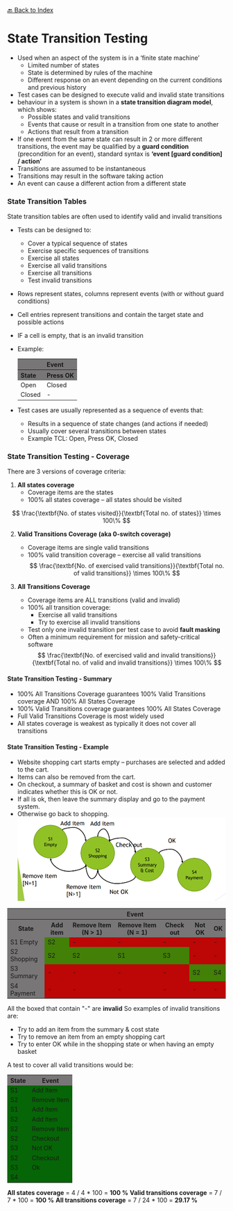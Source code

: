 [🔙 Back to Index](../index.md)

# State Transition Testing

* Used when an aspect of the system is in a ‘finite state machine’
  * Limited number of states
  * State is determined by rules of the machine
  * Different response on an event depending on the current conditions and previous history
* Test cases can be designed to execute valid and invalid state transitions
* behaviour in a system is shown in a **state transition diagram model**, which shows:
  * Possible states and valid transitions
  * Events that cause or result in a transition from one state to another
  * Actions that result from a transition
* If one event from the same state can result in 2 or more different transitions, the event may be qualified by a **guard
  condition** (precondition for an event), standard syntax is **‘event [guard condition] / action’**
* Transitions are assumed to be instantaneous
* Transitions may result in the software taking action
* An event can cause a different action from a different state

### State Transition Tables

State transition tables are often used to identify valid and invalid transitions

* Tests can be designed to:
  * Cover a typical sequence of states
  * Exercise specific sequences of transitions
  * Exercise all states
  * Exercise all valid transitions
  * Exercise all transitions
  * Test invalid transitions
* Rows represent states, columns represent events (with or without guard conditions)
* Cell entries represent transitions and contain the target state and possible actions
* IF a cell is empty, that is an invalid transition
* Example:

    <table>
      <tr>
        <th style="background-color: #787676;"></th>
        <th style="background-color: #787676;">Event</th>
      </tr>
      <tr>
        <th style="background-color: #787676;">State</th>
        <th style="background-color: #787676;">Press OK</th>
      </tr>
      <tr>
        <td>Open</td>
        <td>Closed</td>
      </tr>
      <tr>
        <td>Closed</td>
        <td>-</td>
      </tr>
    </table>

* Test cases are usually represented as a sequence of events that:
  * Results in a sequence of state changes (and actions if needed)
  * Usually cover several transitions between states
  * Example TCL: Open, Press OK, Closed

### State Transition Testing - Coverage

There are 3 versions of coverage criteria:
1. **All states coverage**
   * Coverage items are the states
   * 100% all states coverage – all states should be visited

$$
  \frac{\textbf{No. of states visited}}{\textbf{Total no. of states}} \times 100\%
$$

2. **Valid Transitions Coverage (aka 0-switch coverage)**
   * Coverage items are single valid transitions
   * 100% valid transition coverage – exercise all valid transitions
$$
 \frac{\textbf{No. of exercised valid transitions}}{\textbf{Total no. of valid transitions}} \times 100\%
$$

3. **All Transitions Coverage**
   * Coverage items are ALL transitions (valid and invalid)
   * 100% all transition coverage:
     * Exercise all valid transitions
     * Try to exercise all invalid transitions
   * Test only one invalid transition per test case to avoid **fault masking**
   * Often a minimum requirement for mission and safety-critical software
$$
 \frac{\textbf{No. of exercised valid and invalid transitions}}{\textbf{Total no. of valid and invalid transitions}} \times 100\%
$$

#### State Transition Testing - Summary
* 100% All Transitions Coverage guarantees 100% Valid Transitions coverage AND 100% All States Coverage
* 100% Valid Transitions coverage guarantees 100% All States Coverage
* Full Valid Transitions Coverage is most widely used
* All states coverage is weakest as typically it does not cover all transitions

#### State Transition Testing - Example
* Website shopping cart starts empty – purchases are selected and added to the cart. 
* Items can also be removed from the cart. 
* On checkout, a summary of basket and cost is shown and customer indicates whether this is OK or not. 
* If all is ok, then leave the summary display and go to the payment system. 
* Otherwise go back to shopping.
![image3.png](assets/image3.png)

<table>
      <tr>
        <th style="background-color: #787676;"></th>
        <th colspan="6" style="background-color: #787676;">Event</th>
      </tr>
      <tr>
        <th style="background-color: #787676;">State</th>
        <th style="background-color: #787676;">Add item</th>
        <th style="background-color: #787676;">Remove Item (N > 1)</th>
        <th style="background-color: #787676;">Remove Item (N = 1)</th>
        <th style="background-color: #787676;">Check out</th>
        <th style="background-color: #787676;">Not OK</th>
        <th style="background-color: #787676;">OK</th>
      </tr>
      <tr>
        <td style="background-color: #787676;">S1 Empty</td>
        <td style="background-color: #438007;">S2</td>
        <td style="background-color: #bd0606;">-</td>
        <td style="background-color: #bd0606;">-</td>
        <td style="background-color: #bd0606;">-</td>
        <td style="background-color: #bd0606;">-</td>
        <td style="background-color: #bd0606;">-</td>
      </tr>
      <tr>
        <td style="background-color: #787676;">S2 Shopping</td>
        <td style="background-color: #438007;">S2</td>
        <td style="background-color: #438007;">S2</td>
        <td style="background-color: #438007;">S1</td>
        <td style="background-color: #438007;">S3</td>
        <td style="background-color: #bd0606;">-</td>
        <td style="background-color: #bd0606;">-</td>
      </tr>
      <tr>
        <td style="background-color: #787676;">S3 Summary</td>
        <td style="background-color: #bd0606;">-</td>
        <td style="background-color: #bd0606;">-</td>
        <td style="background-color: #bd0606;">-</td>
        <td style="background-color: #bd0606;">-</td>
        <td style="background-color: #438007;">S2</td>
        <td style="background-color: #438007;">S4</td>
      </tr>
      <tr>
        <td style="background-color: #787676;">S4 Payment</td>
        <td style="background-color: #bd0606;">-</td>
        <td style="background-color: #bd0606;">-</td>
        <td style="background-color: #bd0606;">-</td>
        <td style="background-color: #bd0606;">-</td>
        <td style="background-color: #bd0606;">-</td>
        <td style="background-color: #bd0606;">-</td>
      </tr>
</table>

All the boxed that contain "-" are **invalid**
So examples of invalid transitions are:
* Try to add an item from the summary & cost state
* Try to remove an item from an empty shopping cart
* Try to enter OK while in the shopping state or when having an empty basket

A test to cover all valid transitions would be:

<table>
    <tr>
        <th style="background-color: #787676;">State</th>
        <th style="background-color: #787676;">Event</th>
    </tr>
    <tr>
        <td style="background-color: #066506;">S1</td>
        <td style="background-color: #066506;">Add Item</td>
    </tr>
    <tr>
        <td style="background-color: #066506;">S2</td>
        <td style="background-color: #066506;">Remove Item</td>
    </tr>
    <tr>
        <td style="background-color: #066506;">S1</td>
        <td style="background-color: #066506;">Add Item</td>
    </tr>
    <tr>
        <td style="background-color: #066506;">S2</td>
        <td style="background-color: #066506;">Add Item</td>
    </tr>
    <tr>
        <td style="background-color: #066506;">S2</td>
        <td style="background-color: #066506;">Remove Item</td>
    </tr>
    <tr>
        <td style="background-color: #066506;">S2</td>
        <td style="background-color: #066506;">Checkout</td>
    </tr>
    <tr>
        <td style="background-color: #066506;">S3</td>
        <td style="background-color: #066506;">Not OK</td>
    </tr>
    <tr>
        <td style="background-color: #066506;">S2</td>
        <td style="background-color: #066506;">Checkout</td>
    </tr>
    <tr>
        <td style="background-color: #066506;">S3</td>
        <td style="background-color: #066506;">Ok</td>
    </tr>
    <tr>
        <td style="background-color: #066506;">S4</td>
        <td style="background-color: #066506;"></td>
    </tr>
</table>

**All states coverage** = 4 / 4 * 100 = **100 %**
**Valid transitions coverage** = 7 / 7 * 100 = **100 %**
**All transitions coverage** = 7 / 24 * 100 = **29.17 %**